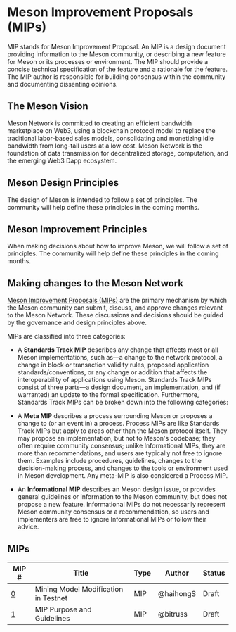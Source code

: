 # Meson Improvement Proposals (MIPs)

MIP stands for Meson Improvement Proposal. An MIP is a design document providing information to the Meson community, or describing a new feature for Meson or its processes or environment. The MIP should provide a concise technical specification of the feature and a rationale for the feature. The MIP author is responsible for building consensus within the community and documenting dissenting opinions.

## The Meson Vision

Meson Network is committed to creating an efficient bandwidth marketplace on Web3, using a blockchain protocol model to replace the traditional labor-based sales models, consolidating and monetizing idle bandwidth from long-tail users at a low cost. Meson Network is the foundation of data transmission for decentralized storage, computation, and the emerging Web3 Dapp ecosystem.

## Meson Design Principles

The design of Meson is intended to follow a set of principles. The community will help define these principles in the coming months.

## Meson Improvement Principles

When making decisions about how to improve Meson, we will follow a set of principles. The community will help define these principles in the coming months.

## Making changes to the Meson Network

[Meson Improvement Proposals (MIPs)](https://github.com/daqnext/MIPs/blob/main/mip-1.md) are the primary mechanism by which the Meson community can submit, discuss, and approve changes relevant to the Meson Network. These discussions and decisions should be guided by the governance and design principles above.

MIPs are classified into three categories:

- A **Standards Track MIP** describes any change that affects most or all Meson implementations, such as—a change to the network protocol, a change in block or transaction validity rules, proposed application standards/conventions, or any change or addition that affects the interoperability of applications using Meson. Standards Track MIPs consist of three parts—a design document, an implementation, and (if warranted) an update to the formal specification. Furthermore, Standards Track MIPs can be broken down into the following categories:

- A **Meta MIP** describes a process surrounding Meson or proposes a change to (or an event in) a process. Process MIPs are like Standards Track MIPs but apply to areas other than the Meson protocol itself. They may propose an implementation, but not to Meson's codebase; they often require community consensus; unlike Informational MIPs, they are more than recommendations, and users are typically not free to ignore them. Examples include procedures, guidelines, changes to the decision-making process, and changes to the tools or environment used in Meson development. Any meta-MIP is also considered a Process MIP.

- An **Informational MIP** describes an Meson design issue, or provides general guidelines or information to the Meson community, but does not propose a new feature. Informational MIPs do not necessarily represent Meson community consensus or a recommendation, so users and implementers are free to ignore Informational MIPs or follow their advice.

## MIPs

|MIP #   | Title  | Type  | Author  | Status  |
|---|---|---|---|---|
|[0](https://github.com/daqnext/MIPs/blob/main/mip-0.md)   | Mining Model Modification in Testnet  | MIP  | @haihongS  | Draft  |
|[1](https://github.com/daqnext/MIPs/blob/main/mip-1.md)   | MIP Purpose and Guidelines  | MIP | @bitruss   |Draft   |